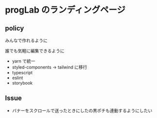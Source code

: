 # progLab のランディングページ

## policy

みんなで作れるように

誰でも気軽に編集できるように

- yarn で統一
- styled-components → tailwind に移行
- typescript
- eslint
- storybook

## Issue

- バナーをスクロールで送ったときにしたの黒ポチも連動するようにしたい
